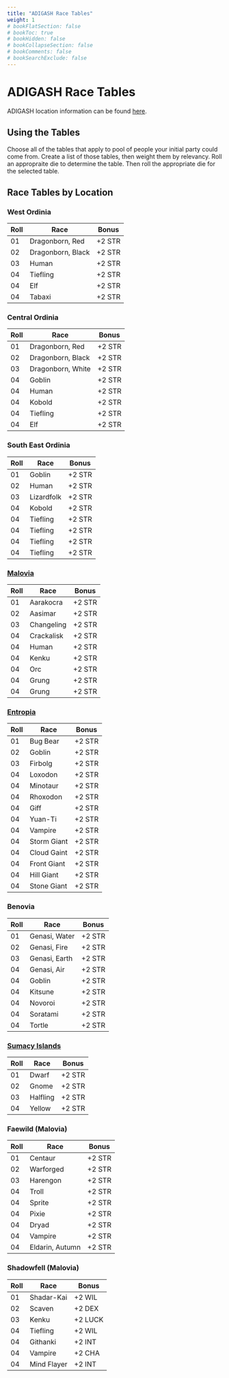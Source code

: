 ```yaml
---
title: "ADIGASH Race Tables"
weight: 1
# bookFlatSection: false
# bookToc: true
# bookHidden: false
# bookCollapseSection: false
# bookComments: false
# bookSearchExclude: false
---
```


# ADIGASH Race Tables

ADIGASH location information can be found [here](https://adigash.fandom.com/wiki/World_Map).

## Using the Tables
Choose all of the tables that apply to pool of people your initial party could come from. Create a list of those tables, then weight them by relevancy. Roll an appropraite die to determine the table. Then roll the appropriate die for the selected table.

## Race Tables by Location

### West Ordinia

| Roll | Race | Bonus |
| -------- | -------- | -------- |
| 01  | Dragonborn, Red | +2 STR  |
| 02  | Dragonborn, Black  |  +2 STR |
| 03  | Human  |  +2 STR |
| 04  | Tiefling  |  +2 STR |
| 04  | Elf  |  +2 STR |
| 04  | Tabaxi  |  +2 STR |

### Central Ordinia

| Roll | Race | Bonus |
| -------- | -------- | -------- |
| 01  | Dragonborn, Red | +2 STR  |
| 02  | Dragonborn, Black  |  +2 STR |
| 03  | Dragonborn, White  |  +2 STR |
| 04  | Goblin  |  +2 STR |
| 04  | Human  |  +2 STR |
| 04  | Kobold  |  +2 STR |
| 04  | Tiefling  |  +2 STR |
| 04  | Elf  |  +2 STR |

### South East Ordinia

| Roll | Race | Bonus |
| -------- | -------- | -------- |
| 01  | Goblin | +2 STR  |
| 02  | Human  |  +2 STR |
| 03  | Lizardfolk  |  +2 STR |
| 04  | Kobold  |  +2 STR |
| 04  | Tiefling  |  +2 STR |
| 04  | Tiefling  |  +2 STR |
| 04  | Tiefling  |  +2 STR |
| 04  | Tiefling  |  +2 STR |

### [Malovia](https://adigash.fandom.com/wiki/Malovia_-_Eastern_Continent)

| Roll | Race | Bonus |
| -------- | -------- | -------- |
| 01  | Aarakocra | +2 STR  |
| 02  | Aasimar  |  +2 STR |
| 03  | Changeling  |  +2 STR |
| 04  | Crackalisk  |  +2 STR |
| 04  | Human  |  +2 STR |
| 04  | Kenku  |  +2 STR |
| 04  | Orc  |  +2 STR |
| 04  | Grung  |  +2 STR |
| 04  | Grung  |  +2 STR |

### [Entropia](https://adigash.fandom.com/wiki/Entropia_-_Southern_Continent)

| Roll | Race | Bonus |
| -------- | -------- | -------- |
| 01  | Bug Bear | +2 STR  |
| 02  | Goblin  |  +2 STR |
| 03  | Firbolg  |  +2 STR |
| 04  | Loxodon  |  +2 STR |
| 04  | Minotaur  |  +2 STR |
| 04  | Rhoxodon  |  +2 STR |
| 04  | Giff  |  +2 STR |
| 04  | Yuan-Ti  |  +2 STR |
| 04  | Vampire  |  +2 STR |
| 04  | Storm Giant  |  +2 STR |
| 04  | Cloud Gaint  |  +2 STR |
| 04  | Front Giant  |  +2 STR |
| 04  | Hill Giant  |  +2 STR |
| 04  | Stone Giant  |  +2 STR |

### Benovia

| Roll | Race | Bonus |
| -------- | -------- | -------- |
| 01  | Genasi, Water | +2 STR  |
| 02  | Genasi, Fire  |  +2 STR |
| 03  | Genasi, Earth  |  +2 STR |
| 04  | Genasi, Air  |  +2 STR |
| 04  | Goblin  |  +2 STR |
| 04  | Kitsune  |  +2 STR |
| 04  | Novoroi  |  +2 STR |
| 04  | Soratami  |  +2 STR |
| 04  | Tortle  |  +2 STR |

### [Sumacy Islands](https://adigash.fandom.com/wiki/Sumacy_Islands)

| Roll | Race | Bonus |
| -------- | -------- | -------- |
| 01  | Dwarf | +2 STR  |
| 02  | Gnome  |  +2 STR |
| 03  | Halfling  |  +2 STR |
| 04  | Yellow  |  +2 STR |

### Faewild (Malovia)

| Roll | Race | Bonus |
| -------- | -------- | -------- |
| 01  | Centaur | +2 STR  |
| 02  | Warforged |  +2 STR |
| 03  | Harengon |  +2 STR |
| 04  | Troll |  +2 STR |
| 04  | Sprite |  +2 STR |
| 04  | Pixie  |  +2 STR |
| 04  | Dryad  |  +2 STR |
| 04  | Vampire  |  +2 STR |
| 04  | Eldarin, Autumn  |  +2 STR |



### Shadowfell (Malovia)

| Roll | Race | Bonus |
| -------- | -------- | -------- |
| 01  | Shadar-Kai | +2 WIL  |
| 02  | Scaven  |  +2 DEX |
| 03  | Kenku  |  +2 LUCK |
| 04  | Tiefling  |  +2 WIL |
| 04  | Githanki  |  +2 INT |
| 04  | Vampire  |  +2 CHA |
| 04  | Mind Flayer  |  +2 INT |

